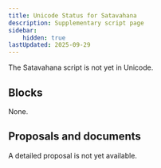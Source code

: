 ```yaml
---
title: Unicode Status for Satavahana
description: Supplementary script page
sidebar:
    hidden: true
lastUpdated: 2025-09-29
---
```


The Satavahana script is not yet in Unicode.

## Blocks

None.

## Proposals and documents

A detailed proposal is not yet available.
